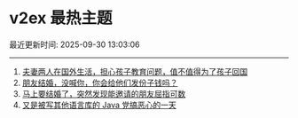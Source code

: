 # v2ex 最热主题

最近更新时间: 2025-09-30 13:03:06

--- 
1. [夫妻两人在国外生活，担心孩子教育问题，值不值得为了孩子回国](https://www.v2ex.com/t/1162760) 
2. [朋友结婚，没喊你，你会给他们发份子钱吗？](https://www.v2ex.com/t/1162778) 
3. [马上要结婚了，突然发现能邀请的朋友屈指可数](https://www.v2ex.com/t/1162785) 
4. [又是被写其他语言库的 Java 党搞恶心的一天](https://www.v2ex.com/t/1162789) 
